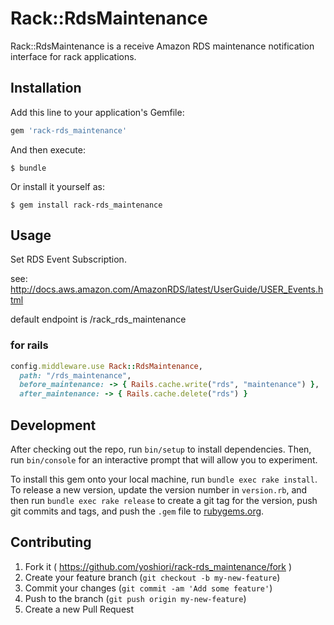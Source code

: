 # Rack::RdsMaintenance

Rack::RdsMaintenance is a receive Amazon RDS maintenance notification interface for rack applications.

## Installation

Add this line to your application's Gemfile:

```ruby
gem 'rack-rds_maintenance'
```

And then execute:

    $ bundle

Or install it yourself as:

    $ gem install rack-rds_maintenance

## Usage

Set RDS Event Subscription.

see: http://docs.aws.amazon.com/AmazonRDS/latest/UserGuide/USER_Events.html

default endpoint is /rack_rds_maintenance

### for rails

```ruby
config.middleware.use Rack::RdsMaintenance,
  path: "/rds_maintenance",
  before_maintenance: -> { Rails.cache.write("rds", "maintenance") },
  after_maintenance: -> { Rails.cache.delete("rds") }
```

## Development

After checking out the repo, run `bin/setup` to install dependencies. Then, run `bin/console` for an interactive prompt that will allow you to experiment.

To install this gem onto your local machine, run `bundle exec rake install`. To release a new version, update the version number in `version.rb`, and then run `bundle exec rake release` to create a git tag for the version, push git commits and tags, and push the `.gem` file to [rubygems.org](https://rubygems.org).

## Contributing

1. Fork it ( https://github.com/yoshiori/rack-rds_maintenance/fork )
2. Create your feature branch (`git checkout -b my-new-feature`)
3. Commit your changes (`git commit -am 'Add some feature'`)
4. Push to the branch (`git push origin my-new-feature`)
5. Create a new Pull Request
